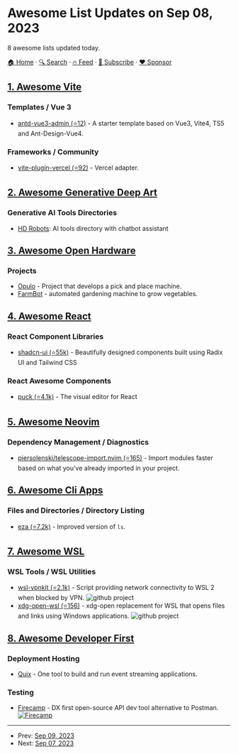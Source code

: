 # Awesome List Updates on Sep 08, 2023

8 awesome lists updated today.

[🏠 Home](/README.md) · [🔍 Search](https://www.trackawesomelist.com/search/) · [🔥 Feed](https://www.trackawesomelist.com/rss.xml) · [📮 Subscribe](https://trackawesomelist.us17.list-manage.com/subscribe?u=d2f0117aa829c83a63ec63c2f&id=36a103854c) · [❤️  Sponsor](https://github.com/sponsors/theowenyoung)



## [1. Awesome Vite](/content/vitejs/awesome-vite/README.md)

### Templates / Vue 3

*   [antd-vue3-admin (⭐12)](https://github.com/Zuojiangtao/antd-vue3-admin) - A starter template based on Vue3, Vite4, TS5 and Ant-Design-Vue4.

### Frameworks / Community

*   [vite-plugin-vercel (⭐92)](https://github.com/magne4000/vite-plugin-vercel) - Vercel adapter.

## [2. Awesome Generative Deep Art](/content/filipecalegario/awesome-generative-deep-art/README.md)

### Generative AI Tools Directories

*   [HD Robots](https://hdrobots.com/): AI tools directory with chatbot assistant

## [3. Awesome Open Hardware](/content/delftopenhardware/awesome-open-hardware/README.md)

### Projects

*   [Opulo](https://docs.opulo.io/) - Project that develops a pick and place machine.
*   [FarmBot](https://farm.bot/pages/open-source) - automated gardening machine to grow vegetables.

## [4. Awesome React](/content/enaqx/awesome-react/README.md)

### React Component Libraries

*   [shadcn-ui (⭐55k)](https://github.com/shadcn-ui/ui) - Beautifully designed components built using Radix UI and Tailwind CSS

### React Awesome Components

*   [puck (⭐4.1k)](https://github.com/measuredco/puck) - The visual editor for React

## [5. Awesome Neovim](/content/rockerBOO/awesome-neovim/README.md)

### Dependency Management / Diagnostics

*   [piersolenski/telescope-import.nvim (⭐165)](https://github.com/piersolenski/telescope-import.nvim) - Import modules faster based on what you've already imported in your project.

## [6. Awesome Cli Apps](/content/agarrharr/awesome-cli-apps/README.md)

### Files and Directories / Directory Listing

*   [eza (⭐7.2k)](https://github.com/eza-community/eza) - Improved version of `ls`.

## [7. Awesome WSL](/content/sirredbeard/Awesome-WSL/README.md)

### WSL Tools / WSL Utilities

*   [wsl-vpnkit (⭐2.1k)](https://github.com/sakai135/wsl-vpnkit) - Script providing network connectivity to WSL 2 when blocked by VPN. ![github project](https://raw.githubusercontent.com/sirredbeard/Awesome-WSL/master/github-icon.png)
*   [xdg-open-wsl (⭐156)](https://github.com/cpbotha/xdg-open-wsl) - xdg-open replacement for WSL that opens files and links using Windows applications. ![github project](https://raw.githubusercontent.com/sirredbeard/Awesome-WSL/master/github-icon.png)

## [8. Awesome Developer First](/content/agamm/awesome-developer-first/README.md)

### Deployment Hosting

*   [Quix](https://quix.io/) - One tool to build and run event streaming applications.

### Testing

*   [Firecamp](https://firecamp.io) - DX first open-source API dev tool alternative to Postman. [![Firecamp](https://img.shields.io/github/stars/firecamp-dev/firecamp?style=flat-square\&logo=github\&labelColor=%230D1117\&color=%23161B22)](https://github.com/firecamp-dev/firecamp)

---

- Prev: [Sep 09, 2023](/content/2023/09/09/README.md)
- Next: [Sep 07, 2023](/content/2023/09/07/README.md)